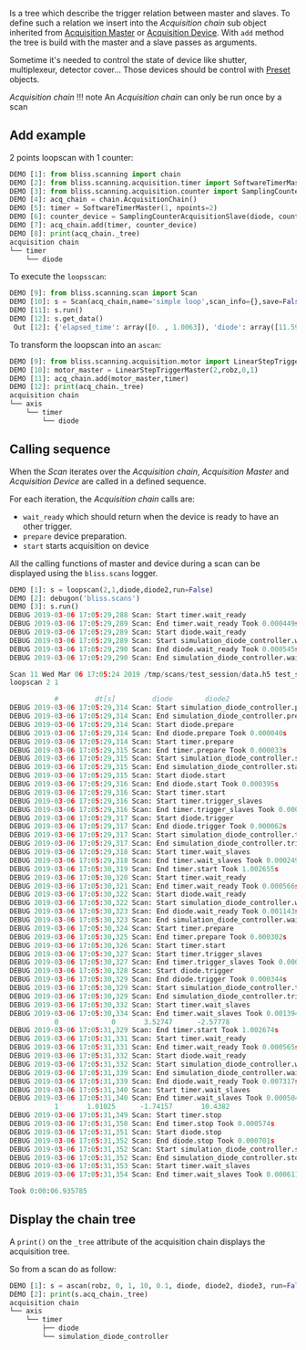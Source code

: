 Is a tree which describe the trigger relation between master and
slaves. To define such a relation we insert into the *Acquisition
chain* sub object inherited from [Acquisition
Master](scan_engine_acquisition_master_and_devices.md#Master) or
[Acquisition
Device](scan_engine_acquisition_master_and_devices.md#Device).  With
`add` method the tree is build with the master and a slave passes as
arguments.

Sometime it's needed to control the state of device like shutter,
multiplexeur, detector cover... Those devices should be control with
[Preset](scan_engine_preset.md) objects.

*Acquisition chain*
!!! note
    An *Acquisition chain* can only be run once by a scan

## Add example
 2 points loopscan with 1 counter:

```python
DEMO [1]: from bliss.scanning import chain
DEMO [2]: from bliss.scanning.acquisition.timer import SoftwareTimerMaster
DEMO [3]: from bliss.scanning.acquisition.counter import SamplingCounterAcquisitionSlave
DEMO [4]: acq_chain = chain.AcquisitionChain()
DEMO [5]: timer = SoftwareTimerMaster(1, npoints=2)
DEMO [6]: counter_device = SamplingCounterAcquisitionSlave(diode, count_time=1, npoints=2)
DEMO [7]: acq_chain.add(timer, counter_device)
DEMO [8]: print(acq_chain._tree)
acquisition chain
└── timer
    └── diode
```

To execute the `loopsscan`:

```python
DEMO [9]: from bliss.scanning.scan import Scan
DEMO [10]: s = Scan(acq_chain,name='simple loop',scan_info={},save=False)
DEMO [11]: s.run()
DEMO [12]: s.get_data()
 Out [12]: {'elapsed_time': array([0. , 1.0063]), 'diode': array([11.59349, -6.2747])}
```

To transform the loopscan into an `ascan`:
```python
DEMO [9]: from bliss.scanning.acquisition.motor import LinearStepTriggerMaster
DEMO [10]: motor_master = LinearStepTriggerMaster(2,robz,0,1)
DEMO [11]: acq_chain.add(motor_master,timer)
DEMO [12]: print(acq_chain._tree)
acquisition chain
└── axis
    └── timer
        └── diode
```


## Calling sequence

When the *Scan* iterates over the *Acquisition chain*, *Acquisition Master* and
*Acquisition Device* are called in a defined sequence.

For each iteration, the *Acquisition chain* calls are:

* `wait_ready` which should return when the device is ready to have an other trigger.
* `prepare` device preparation.
* `start` starts acquisition on device


All the calling functions of master and device during a scan can be
displayed using the `bliss.scans` logger.

```python
DEMO [1]: s = loopscan(2,1,diode,diode2,run=False)
DEMO [2]: debugon('bliss.scans')
DEMO [3]: s.run()
DEBUG 2019-03-06 17:05:29,288 Scan: Start timer.wait_ready
DEBUG 2019-03-06 17:05:29,289 Scan: End timer.wait_ready Took 0.000449s
DEBUG 2019-03-06 17:05:29,289 Scan: Start diode.wait_ready
DEBUG 2019-03-06 17:05:29,289 Scan: Start simulation_diode_controller.wait_ready
DEBUG 2019-03-06 17:05:29,290 Scan: End diode.wait_ready Took 0.000545s
DEBUG 2019-03-06 17:05:29,290 Scan: End simulation_diode_controller.wait_ready Took 0.000495s

Scan 11 Wed Mar 06 17:05:24 2019 /tmp/scans/test_session/data.h5 test_session user = seb
loopscan 2 1

           #         dt[s]         diode        diode2
DEBUG 2019-03-06 17:05:29,314 Scan: Start simulation_diode_controller.prepare
DEBUG 2019-03-06 17:05:29,314 Scan: End simulation_diode_controller.prepare Took 0.000120s
DEBUG 2019-03-06 17:05:29,314 Scan: Start diode.prepare
DEBUG 2019-03-06 17:05:29,314 Scan: End diode.prepare Took 0.000040s
DEBUG 2019-03-06 17:05:29,314 Scan: Start timer.prepare
DEBUG 2019-03-06 17:05:29,315 Scan: End timer.prepare Took 0.000033s
DEBUG 2019-03-06 17:05:29,315 Scan: Start simulation_diode_controller.start
DEBUG 2019-03-06 17:05:29,315 Scan: End simulation_diode_controller.start Took 0.000536s
DEBUG 2019-03-06 17:05:29,315 Scan: Start diode.start
DEBUG 2019-03-06 17:05:29,316 Scan: End diode.start Took 0.000395s
DEBUG 2019-03-06 17:05:29,316 Scan: Start timer.start
DEBUG 2019-03-06 17:05:29,316 Scan: Start timer.trigger_slaves
DEBUG 2019-03-06 17:05:29,316 Scan: End timer.trigger_slaves Took 0.000090s
DEBUG 2019-03-06 17:05:29,317 Scan: Start diode.trigger
DEBUG 2019-03-06 17:05:29,317 Scan: End diode.trigger Took 0.000062s
DEBUG 2019-03-06 17:05:29,317 Scan: Start simulation_diode_controller.trigger
DEBUG 2019-03-06 17:05:29,317 Scan: End simulation_diode_controller.trigger Took 0.000037s
DEBUG 2019-03-06 17:05:29,318 Scan: Start timer.wait_slaves
DEBUG 2019-03-06 17:05:29,318 Scan: End timer.wait_slaves Took 0.000249s
DEBUG 2019-03-06 17:05:30,319 Scan: End timer.start Took 1.002655s
DEBUG 2019-03-06 17:05:30,320 Scan: Start timer.wait_ready
DEBUG 2019-03-06 17:05:30,321 Scan: End timer.wait_ready Took 0.000566s
DEBUG 2019-03-06 17:05:30,322 Scan: Start diode.wait_ready
DEBUG 2019-03-06 17:05:30,322 Scan: Start simulation_diode_controller.wait_ready
DEBUG 2019-03-06 17:05:30,323 Scan: End diode.wait_ready Took 0.001143s
DEBUG 2019-03-06 17:05:30,323 Scan: End simulation_diode_controller.wait_ready Took 0.001143s
DEBUG 2019-03-06 17:05:30,324 Scan: Start timer.prepare
DEBUG 2019-03-06 17:05:30,325 Scan: End timer.prepare Took 0.000302s
DEBUG 2019-03-06 17:05:30,326 Scan: Start timer.start
DEBUG 2019-03-06 17:05:30,327 Scan: Start timer.trigger_slaves
DEBUG 2019-03-06 17:05:30,327 Scan: End timer.trigger_slaves Took 0.000420s
DEBUG 2019-03-06 17:05:30,328 Scan: Start diode.trigger
DEBUG 2019-03-06 17:05:30,329 Scan: End diode.trigger Took 0.000344s
DEBUG 2019-03-06 17:05:30,329 Scan: Start simulation_diode_controller.trigger
DEBUG 2019-03-06 17:05:30,329 Scan: End simulation_diode_controller.trigger Took 0.000291s
DEBUG 2019-03-06 17:05:30,332 Scan: Start timer.wait_slaves
DEBUG 2019-03-06 17:05:30,334 Scan: End timer.wait_slaves Took 0.001394s
           0             0       3.52747      -2.57778
DEBUG 2019-03-06 17:05:31,329 Scan: End timer.start Took 1.002674s
DEBUG 2019-03-06 17:05:31,331 Scan: Start timer.wait_ready
DEBUG 2019-03-06 17:05:31,331 Scan: End timer.wait_ready Took 0.000565s
DEBUG 2019-03-06 17:05:31,332 Scan: Start diode.wait_ready
DEBUG 2019-03-06 17:05:31,332 Scan: Start simulation_diode_controller.wait_ready
DEBUG 2019-03-06 17:05:31,339 Scan: End simulation_diode_controller.wait_ready Took 0.006308s
DEBUG 2019-03-06 17:05:31,339 Scan: End diode.wait_ready Took 0.007317s
DEBUG 2019-03-06 17:05:31,340 Scan: Start timer.wait_slaves
DEBUG 2019-03-06 17:05:31,340 Scan: End timer.wait_slaves Took 0.000504s
           1       1.01025      -1.74157       10.4382
DEBUG 2019-03-06 17:05:31,349 Scan: Start timer.stop
DEBUG 2019-03-06 17:05:31,350 Scan: End timer.stop Took 0.000574s
DEBUG 2019-03-06 17:05:31,351 Scan: Start diode.stop
DEBUG 2019-03-06 17:05:31,352 Scan: End diode.stop Took 0.000701s
DEBUG 2019-03-06 17:05:31,352 Scan: Start simulation_diode_controller.stop
DEBUG 2019-03-06 17:05:31,352 Scan: End simulation_diode_controller.stop Took 0.000295s
DEBUG 2019-03-06 17:05:31,353 Scan: Start timer.wait_slaves
DEBUG 2019-03-06 17:05:31,354 Scan: End timer.wait_slaves Took 0.000611s

Took 0:00:06.935785
```

## Display the chain tree
A `print()` on the `_tree` attribute of the acquisition chain
displays the acquisition tree.

So from a scan do as follow:

```python
DEMO [1]: s = ascan(robz, 0, 1, 10, 0.1, diode, diode2, diode3, run=False)
DEMO [2]: print(s.acq_chain._tree)
acquisition chain
└── axis
    └── timer
        ├── diode
        └── simulation_diode_controller
```
